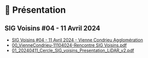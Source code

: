 # 📖 Présentation

## SIG Voisins #04 - 11 Avril 2024

- [SIG Voisins #04 - 11 Avril 2024 - Vienne Condrieu Agglomération](https://vienne-condrieu-agglomeration.github.io/slideshows/20240411-sigvoisins/#/)
- [00_VienneCondrieu-11104024-Rencontre SIG Voisins.pdf](https://github.com/vienne-condrieu-agglomeration/slideshows/blob/fab44787854c06d3fec0cfecb3f038f7bf69a163/20240411-sigvoisins/externe/00_VienneCondrieu-11104024-Rencontre%20SIG%20Voisins.pdf)
- [01_20240411_Cercle_SIG_voisins_Presentation_LiDAR_v2.pdf](https://github.com/vienne-condrieu-agglomeration/slideshows/blob/fab44787854c06d3fec0cfecb3f038f7bf69a163/20240411-sigvoisins/externe/01_20240411_Cercle_SIG_voisins_Presentation_LiDAR_v2.pdf)